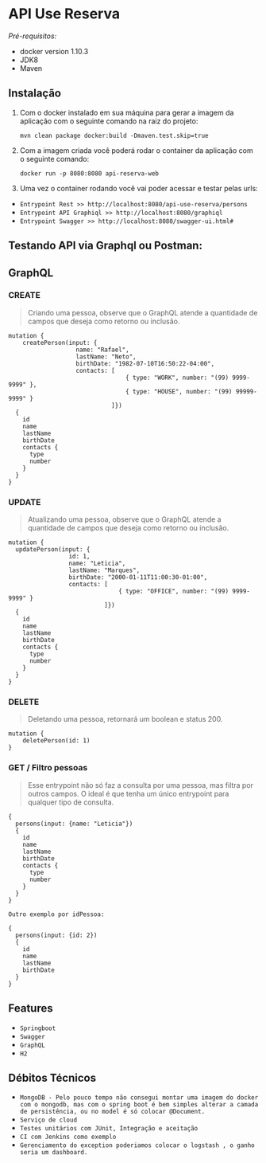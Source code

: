 
# API Use Reserva

_Pré-requisitos:_

* docker version 1.10.3
* JDK8
* Maven

## Instalação

1. Com o docker instalado em sua máquina para gerar a imagem da aplicação com o seguinte comando na raiz do projeto:

   `mvn clean package docker:build -Dmaven.test.skip=true`
   
2. Com a imagem criada você poderá rodar o container da aplicação com o seguinte comando:

   `docker run -p 8080:8080 api-reserva-web`

3. Uma vez o container rodando você vai poder acessar e testar pelas urls:

- `Entrypoint Rest >> http://localhost:8080/api-use-reserva/persons` 
- `Entrypoint API Graphiql >> http://localhost:8080/graphiql` 
- `Entrypoint Swagger >> http://localhost:8080/swagger-ui.html#` 
 

## Testando API via Graphql ou Postman:

## GraphQL 

### CREATE

> Criando uma pessoa, observe que o GraphQL atende a quantidade de campos que deseja como retorno ou inclusão.
```
mutation {
    createPerson(input: {
                   name: "Rafael", 
                   lastName: "Neto", 
                   birthDate: "1982-07-10T16:50:22-04:00",
                   contacts: [ 
                                 { type: "WORK", number: "(99) 9999-9999" }, 
                                 { type: "HOUSE", number: "(99) 99999-9999" }
                             ]}) 
  {
    id
    name
    lastName
    birthDate
    contacts {
      type
      number
    }
  }
}
```

### UPDATE

> Atualizando uma pessoa, observe que o GraphQL atende a quantidade de campos que deseja como retorno ou inclusão.
```
mutation {
  updatePerson(input: {
                 id: 1, 
                 name: "Leticia",  
                 lastName: "Marques", 
                 birthDate: "2000-01-11T11:00:30-01:00", 
                 contacts: [ 
                               { type: "OFFICE", number: "(99) 9999-9999" }
                           ]}) 
  {
    id
    name
    lastName
    birthDate
    contacts {
      type
      number
    }
  }
}
```

### DELETE

> Deletando uma pessoa,  retornará um boolean e status 200.
```
mutation {
	deletePerson(id: 1)
}
```

### GET / Filtro pessoas

> Esse entrypoint não só faz a consulta por uma pessoa, mas filtra  por outros campos.  O ideal é que tenha um único entrypoint para qualquer tipo de consulta.
```
{
  persons(input: {name: "Leticia"}) 
  {
    id
    name
    lastName
    birthDate
    contacts {
      type
      number
    }
  }
}

Outro exemplo por idPessoa:

{
  persons(input: {id: 2}) 
  {
    id
    name
    lastName
    birthDate
  }
}

```
## Features

- `Springboot` 
- `Swagger` 
- `GraphQL` 
- `H2` 

## Débitos Técnicos

- `MongoDB - Pelo pouco tempo não consegui montar uma imagem do docker com o mongodb, mas com o spring boot é bem simples alterar a camada de persistência, ou no model é só colocar @Document.` 
- `Serviço de cloud` 
- `Testes unitários com JUnit, Integração e aceitação` 
- `CI com Jenkins como exemplo` 
- `Gerenciamento do exception poderiamos colocar o logstash , o ganho seria um dashboard.` 




